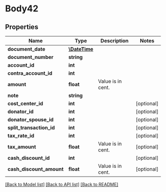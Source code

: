 # Body42

## Properties
Name | Type | Description | Notes
------------ | ------------- | ------------- | -------------
**document_date** | [**\DateTime**](\DateTime.md) |  | 
**document_number** | **string** |  | 
**account_id** | **int** |  | 
**contra_account_id** | **int** |  | 
**amount** | **float** | Value is in cent. | 
**note** | **string** |  | 
**cost_center_id** | **int** |  | [optional] 
**donator_id** | **int** |  | [optional] 
**donator_spouse_id** | **int** |  | [optional] 
**split_transaction_id** | **int** |  | [optional] 
**tax_rate_id** | **int** |  | [optional] 
**tax_amount** | **float** | Value is in cent. | [optional] 
**cash_discount_id** | **int** |  | [optional] 
**cash_discount_amount** | **float** | Value is in cent. | [optional] 

[[Back to Model list]](../../README.md#documentation-for-models) [[Back to API list]](../../README.md#documentation-for-api-endpoints) [[Back to README]](../../README.md)


